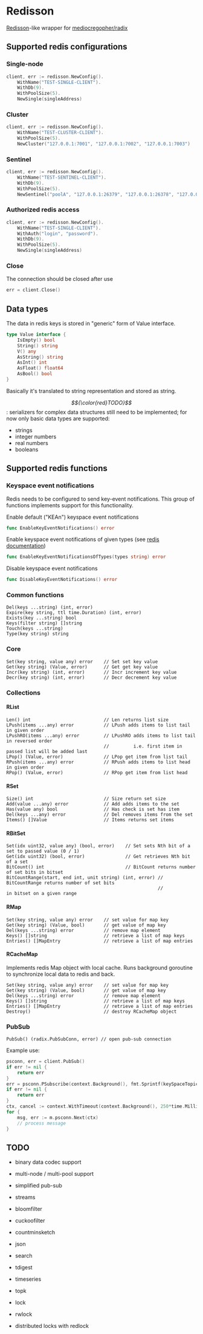 # Redisson

[Redisson](https://github.com/redisson/redisson)-like wrapper 
for [mediocregopher/radix](https://github.com/mediocregopher/radix)

## Supported redis configurations
### Single-node
```go
client, err := redisson.NewConfig().
    WithName("TEST-SINGLE-CLIENT").
    WithDb(9).
    WithPoolSize(5).
    NewSingle(singleAddress)
```
### Cluster
```go
client, err := redisson.NewConfig().
    WithName("TEST-CLUSTER-CLIENT").
    WithPoolSize(5).
    NewCluster("127.0.0.1:7001", "127.0.0.1:7002", "127.0.0.1:7003")
```
### Sentinel
```go
client, err := redisson.NewConfig().
    WithName("TEST-SENTINEL-CLIENT").
    WithDb(9).
    WithPoolSize(5).
    NewSentinel("poolA", "127.0.0.1:26379", "127.0.0.1:26378", "127.0.0.1:26377")
```
### Authorized redis access
```go
client, err := redisson.NewConfig().
    WithName("TEST-SINGLE-CLIENT").
    WithAuth("login", "password").
    WithDb(9).
    WithPoolSize(5).
    NewSingle(singleAddress)
```
### Close
The connection should be closed after use
```go
err = client.Close()
```
## Data types
The data in redis keys is stored in "generic" form of Value interface.
```go
type Value interface {
	IsEmpty() bool
	String() string
	V() any
	AsString() string
	AsInt() int
	AsFloat() float64
	AsBool() bool
}
```
Basically it's translated to string representation and stored as string.

*$${\color{red}TODO}$$*: serializers for complex data structures still need to be implemented; 
for now only basic data types are supported:
- strings
- integer numbers
- real numbers
- booleans
## Supported redis functions
### Keyspace event notifications
Redis needs to be configured to send key-event notifications. 
This group of functions implements support for this functionality. 

Enable default ("KEAn") keyspace event notifications
```go
func EnableKeyEventNotifications() error
```

Enable keyspace event notifications of given types (see [redis documentation](https://redis.io/docs/manual/keyspace-notifications/#Configuration))
```go
func EnableKeyEventNotificationsOfTypes(types string) error
```

Disable keyspace event notifications
```go
func DisableKeyEventNotifications() error
```
### Common functions
	Del(keys ...string) (int, error)
	Expire(key string, ttl time.Duration) (int, error)
	Exists(key ...string) bool
	Keys(filter string) []string
	Touch(keys ...string)
	Type(key string) string
### Core
	Set(key string, value any) error    // Set set key value
	Get(key string) (Value, error)      // Get get key value
	Incr(key string) (int, error)       // Incr increment key value
	Decr(key string) (int, error)       // Decr decrement key value
### Collections
#### RList
	Len() int                           // Len returns list size
	LPush(items ...any) error           // LPush adds items to list tail in given order
	LPushRO(items ...any) error 	    // LPushRO adds items to list tail in reversed order
                                   	    //         i.e. first item in passed list will be added last
	LPop() (Value, error) 	            // LPop get item from list tail
	RPush(items ...any) error           // RPush adds items to list head in given order
	RPop() (Value, error)               // RPop get item from list head
#### RSet
	Size() int                          // Size return set size
	Add(value ...any) error             // Add adds items to the set
	Has(value any) bool                 // Has check is set has item
	Del(keys ...any) error              // Del removes items from the set
	Items() []Value                     // Items returns set items
#### RBitSet
	Set(idx uint32, value any) (bool, error)    // Set sets Nth bit of a set to passed value (0 / 1)
	Get(idx uint32) (bool, error)               // Get retrieves Nth bit of a set
	BitCount() int                              // BitCount returns number of set bits in bitset
	BitCountRange(start, end int, unit string) (int, error) // BitCountRange returns number of set bits 
                                                            //               in bitset on a given range
#### RMap
	Set(key string, value any) error    // set value for map key
	Get(key string) (Value, bool)       // get value of map key
	Del(keys ...string) error           // remove map element
	Keys() []string                     // retrieve a list of map keys
	Entries() []MapEntry                // retrieve a list of map entries
#### RCacheMap
Implements redis Map object with local cache. Runs background goroutine to synchronize local data to redis and back.

	Set(key string, value any) error    // set value for map key
	Get(key string) (Value, bool)       // get value of map key
	Del(keys ...string) error           // remove map element
	Keys() []string                     // retrieve a list of map keys
	Entries() []MapEntry                // retrieve a list of map entries
    Destroy()                           // destroy RCacheMap object
### PubSub
	PubSub() (radix.PubSubConn, error) // open pub-sub connection

Example use:
```go
psconn, err = client.PubSub()
if err != nil {
    return err
}
err = psconn.PSubscribe(context.Background(), fmt.Sprintf(keySpaceTopicFormat, m.key))
if err != nil {
    return err
}
ctx, cancel := context.WithTimeout(context.Background(), 250*time.Millisecond)
for {
    msg, err := m.psconn.Next(ctx)
    // process message
}
```

## TODO
- binary data codec support
- multi-node / multi-pool support


- simplified pub-sub
- streams


- bloomfilter
- cuckoofilter
- countminsketch
- json
- search
- tdigest
- timeseries
- topk


- lock
- rwlock
- distributed locks with redlock

